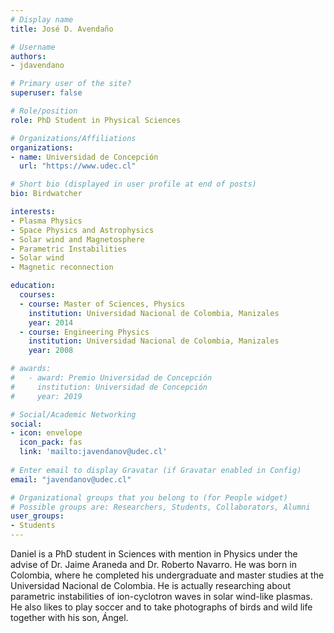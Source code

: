 ```yaml
---
# Display name
title: José D. Avendaño

# Username
authors:
- jdavendano

# Primary user of the site?
superuser: false

# Role/position
role: PhD Student in Physical Sciences

# Organizations/Affiliations
organizations:
- name: Universidad de Concepción
  url: "https://www.udec.cl"

# Short bio (displayed in user profile at end of posts)
bio: Birdwatcher

interests:
- Plasma Physics
- Space Physics and Astrophysics
- Solar wind and Magnetosphere
- Parametric Instabilities 
- Solar wind
- Magnetic reconnection

education:
  courses:
  - course: Master of Sciences, Physics
    institution: Universidad Nacional de Colombia, Manizales
    year: 2014
  - course: Engineering Physics 
    institution: Universidad Nacional de Colombia, Manizales
    year: 2008

# awards:
#   - award: Premio Universidad de Concepción
#     institution: Universidad de Concepción
#     year: 2019

# Social/Academic Networking
social:
- icon: envelope
  icon_pack: fas
  link: 'mailto:javendanov@udec.cl'
  
# Enter email to display Gravatar (if Gravatar enabled in Config)
email: "javendanov@udec.cl"

# Organizational groups that you belong to (for People widget)
# Possible groups are: Researchers, Students, Collaborators, Alumni
user_groups:
- Students
---
```


Daniel is a PhD student in Sciences with mention in Physics under the
advise of Dr. Jaime Araneda and Dr. Roberto Navarro. He was born in
Colombia, where he completed his undergraduate and master studies at the Universidad Nacional de Colombia. He is actually researching about parametric instabilities of ion-cyclotron waves in solar wind-like plasmas. He also likes to play soccer and to take photographs of birds and wild life together with his son, Ángel. 
